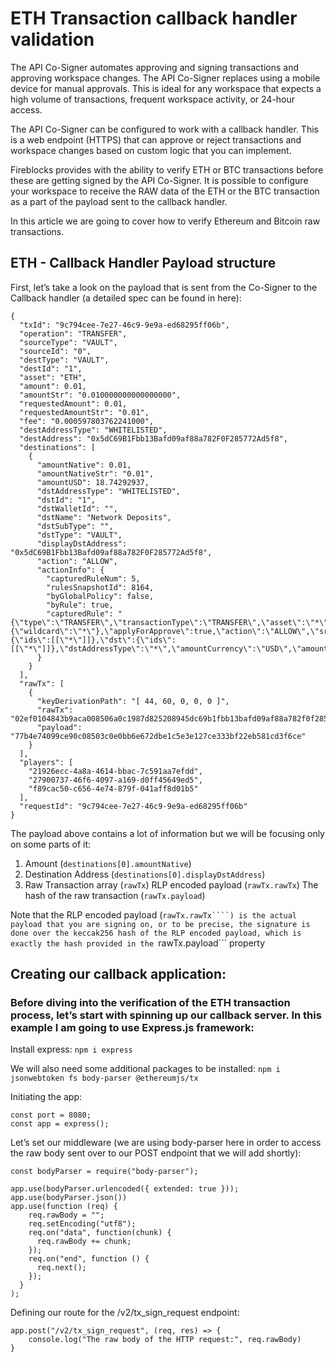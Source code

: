 # ETH Transaction callback handler validation

The API Co-Signer automates approving and signing transactions and approving workspace changes. The API Co-Signer replaces using a mobile device for manual approvals. This is ideal for any workspace that expects a high volume of transactions, frequent workspace activity, or 24-hour access.

The API Co-Signer can be configured to work with a callback handler. This is a web endpoint (HTTPS) that can approve or reject transactions and workspace changes based on custom logic that you can implement.

Fireblocks provides with the ability to verify ETH or BTC transactions before these are getting signed by the API Co-Signer. 
It is possible to configure your workspace to receive the RAW data of the ETH or the BTC transaction as a part of the payload sent to the callback handler.

In this article we are going to cover how to verify Ethereum and Bitcoin raw transactions.



## ETH - Callback Handler Payload structure

First, let’s take a look on the payload that is sent from the Co-Signer to the Callback handler (a detailed spec can be found in here):

```
{
  "txId": "9c794cee-7e27-46c9-9e9a-ed68295ff06b",
  "operation": "TRANSFER",
  "sourceType": "VAULT",
  "sourceId": "0",
  "destType": "VAULT",
  "destId": "1",
  "asset": "ETH",
  "amount": 0.01,
  "amountStr": "0.010000000000000000",
  "requestedAmount": 0.01,
  "requestedAmountStr": "0.01",
  "fee": "0.000597803762241000",
  "destAddressType": "WHITELISTED",
  "destAddress": "0x5dC69B1Fbb13Bafd09af88a782F0F285772Ad5f8",
  "destinations": [
    {
      "amountNative": 0.01,
      "amountNativeStr": "0.01",
      "amountUSD": 18.74292937,
      "dstAddressType": "WHITELISTED",
      "dstId": "1",
      "dstWalletId": "",
      "dstName": "Network Deposits",
      "dstSubType": "",
      "dstType": "VAULT",
      "displayDstAddress": "0x5dC69B1Fbb13Bafd09af88a782F0F285772Ad5f8",
      "action": "ALLOW",
      "actionInfo": {
        "capturedRuleNum": 5,
        "rulesSnapshotId": 8164,
        "byGlobalPolicy": false,
        "byRule": true,
        "capturedRule": "{\"type\":\"TRANSFER\",\"transactionType\":\"TRANSFER\",\"asset\":\"*\",\"amount\":0,\"operators\":{\"wildcard\":\"*\"},\"applyForApprove\":true,\"action\":\"ALLOW\",\"src\":{\"ids\":[[\"*\"]]},\"dst\":{\"ids\":[[\"*\"]]},\"dstAddressType\":\"*\",\"amountCurrency\":\"USD\",\"amountScope\":\"SINGLE_TX\",\"periodSec\":0}"
      }
    }
  ],
  "rawTx": [
    {
      "keyDerivationPath": "[ 44, 60, 0, 0, 0 ]",
      "rawTx": "02ef0104843b9aca008506a0c1987d825208945dc69b1fbb13bafd09af88a782f0f285772ad5f8872386f26fc1000080c0",
      "payload": "77b4e74099ce90c08503c0e0bb6e672dbe1c5e3e127ce333bf22eb581cd3f6ce"
    }
  ],
  "players": [
    "21926ecc-4a8a-4614-bbac-7c591aa7efdd",
    "27900737-46f6-4097-a169-d0ff45649ed5",
    "f89cac50-c656-4e74-879f-041aff8d01b5"
  ],
  "requestId": "9c794cee-7e27-46c9-9e9a-ed68295ff06b"
}
```

The payload above contains a lot of information but we will be focusing only on some parts of it:

1. Amount (```destinations[0].amountNative```)
2. Destination Address (```destinations[0].displayDstAddress```)
3. Raw Transaction array (```rawTx```)
RLP encoded payload (```rawTx.rawTx```)
The hash of the raw transaction (```rawTx.payload```)


Note that the RLP encoded payload  (```rawTx.rawTx````) is the actual payload that you are signing on, or to be precise, the signature is done over the keccak256 hash of the RLP encoded payload, which is exactly the hash provided in the ```rawTx.payload``` property


## Creating our callback application:

### Before diving into the verification of the ETH transaction process, let’s start with spinning up our callback server. In this example I am going to use Express.js framework:

Install express:
```npm i express```

We will also need some additional packages to be installed:
```npm i jsonwebtoken fs body-parser @ethereumjs/tx```

Initiating the app:
```
const port = 8080;
const app = express();
```
Let’s set our middleware (we are using body-parser here in order to access the raw body sent over to our POST endpoint that we will add shortly):
```
const bodyParser = require("body-parser");

app.use(bodyParser.urlencoded({ extended: true }));
app.use(bodyParser.json())
app.use(function (req) {
    req.rawBody = "";
    req.setEncoding("utf8");
    req.on("data", function(chunk) {
      req.rawBody += chunk;
    });
    req.on("end", function () {
      req.next();
    });
  }
);
```

Defining our route for the /v2/tx_sign_request endpoint:
```
app.post("/v2/tx_sign_request", (req, res) => { 
	console.log("The raw body of the HTTP request:", req.rawBody)
}
```


